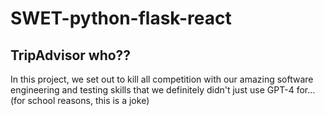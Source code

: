 # SWET-python-flask-react

## TripAdvisor who??

In this project, we set out to kill all competition with our amazing software engineering and testing skills that we definitely didn't just use GPT-4 for... (for school reasons, this is a joke)
 

